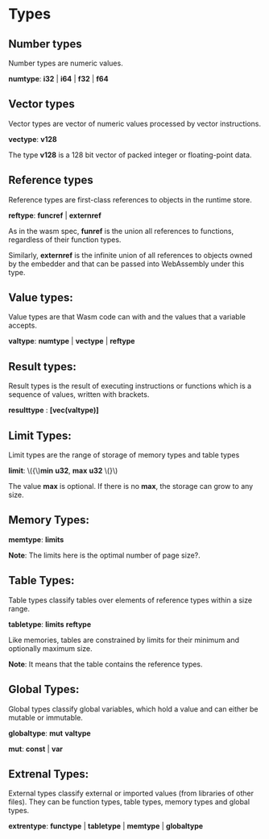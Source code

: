 # Types

## Number types

Number types are numeric values.

**numtype**: **i32** | **i64** | **f32** | **f64**


## Vector types

Vector types are vector of numeric values processed by vector instructions.

**vectype**: **v128**

The type **v128** is a 128 bit vector of packed integer or floating-point data.


## Reference types

Reference types are first-class references to objects in the runtime store.

**reftype**: **funcref** | **externref**

As in the wasm spec, **funref** is the union all references to functions, regardless of their function types.

Similarly, **externref** is the infinite union of all references to objects owned by the embedder  and that can be passed into WebAssembly under this type.

## Value types:

Value types are  that Wasm code can with and the values that a variable accepts. 

**valtype**: **numtype** | **vectype** | **reftype**

## Result types: 

Result types is the result of executing instructions or functions which is a sequence of values, written with brackets.

**resulttype** : **[vec(valtype)]**

## Limit Types:

Limit types are the range of storage of memory types and table types

**limit**: \\(\{\\)**min** **u32**, **max** **u32** \\(\}\\)

The value **max** is optional. If there is no **max**, the storage can grow to any size.

## Memory Types:

**memtype**: **limits**

**Note**: The limits here is the optimal number of page size?. 

## Table Types:

Table types classify tables over elements of reference types within a size range. 

**tabletype**: **limits** **reftype**

Like memories, tables are constrained by limits for their minimum and optionally maximum size.

**Note**: It means that the table contains the reference types.

## Global Types: 

Global types classify global variables, which hold a value and can either be mutable or immutable.

**globaltype**: **mut** **valtype**

**mut**: **const** | **var**

## Extrenal Types:

External types classify external or imported values (from libraries of other files). They can be function types, table types, memory types and global types.

**extrentype**: **functype** | **tabletype** | **memtype** | **globaltype**
